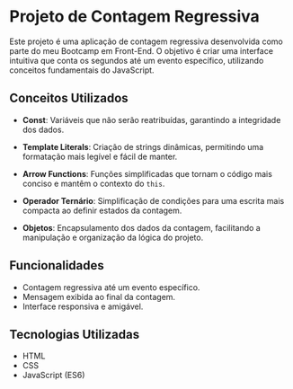 # Projeto de Contagem Regressiva

Este projeto é uma aplicação de contagem regressiva desenvolvida como parte do meu Bootcamp em Front-End. O objetivo é criar uma interface intuitiva que conta os segundos até um evento específico, utilizando conceitos fundamentais do JavaScript.

## Conceitos Utilizados

- **Const**: Variáveis que não serão reatribuídas, garantindo a integridade dos dados.
  
- **Template Literals**: Criação de strings dinâmicas, permitindo uma formatação mais legível e fácil de manter.

- **Arrow Functions**: Funções simplificadas que tornam o código mais conciso e mantêm o contexto do `this`.

- **Operador Ternário**: Simplificação de condições para uma escrita mais compacta ao definir estados da contagem.

- **Objetos**: Encapsulamento dos dados da contagem, facilitando a manipulação e organização da lógica do projeto.

## Funcionalidades

- Contagem regressiva até um evento específico.
- Mensagem exibida ao final da contagem.
- Interface responsiva e amigável.

## Tecnologias Utilizadas

- HTML
- CSS
- JavaScript (ES6)

